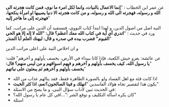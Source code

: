 عن عمر ابن الخطاب : "**إنما الاعمال بالنيات، وانما لكل امرء ما نوى، فمن كانت هجرته الى الله و رسوله، فهجرته الى الله و رسوله، و من كانت هجرته الا دنيا يصيبها او امرأة ينكحها، فهجرته إلى ما هاجر إليه**"

النية اصل من اصول الدين، و لهذا ابتدأ كتاب النووي، فنستفيد أن الدين على مراتب، كما ورد في حديث : "**اتدري أي آية في كتاب الله معك أعظم؟ قال: "الله لا إله إلا هو الحي القيوم" فضرب بيده في صدره و قال: ليهنك العلم أبا المنذر**"

و ان اخلاص النية على اعلى مراتب الدين

عن عائشة: يغزو جيش الكعبة، فإذا كانا ببيداء في الأرض، يخسف بأولهم و آخرهم" قلت: "**يا رسول الله، كيف يخسف بأولهم و آخرهم و فيهم اسواقهم و من ليس منهم؟ قال: يخسف بأولهم و آخرهم ثم يبعثون على نياتهم**"
- اذا كانت فئة مع اهل الفساد ولو بالصورة الظاهرة فقط، فقد ينالهم عذاب من الله
- يكون هذا لتقصير تجاه هؤلاد الفاسدين "**انهلك و فينا الصالحون؟نعم، اذا كثر الخبث**"
- في الحديث تبين لآداب سؤال النبي، و ما يصح من الاسئلة:
- كان يكره اسألة التكليف و توقع الشر :"...افي كل عام يا رسول الله؟"
- اسئلة